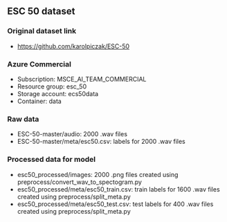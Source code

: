 ## ESC 50 dataset

### Original dataset link
* https://github.com/karolpiczak/ESC-50

### Azure Commercial
* Subscription: MSCE_AI_TEAM_COMMERCIAL
* Resource group: esc_50
* Storage account: ecs50data
* Container: data

### Raw data
* ESC-50-master/audio: 2000 .wav files
* ESC-50-master/meta/esc50.csv: labels for 2000 .wav files

### Processed data for model
* esc50_processed/images: 2000 .png files created using preprocess/convert_wav_to_spectogram.py
* esc50_processed/meta/esc50_train.csv: train labels for 1600 .wav files created using preprocess/split_meta.py
* esc50_processed/meta/esc50_test.csv: test labels for 400 .wav files created using preprocess/split_meta.py
